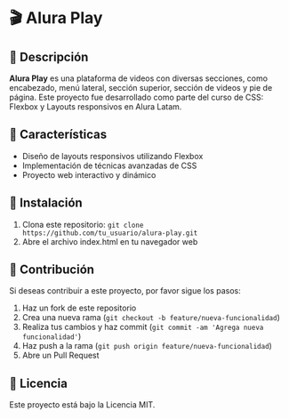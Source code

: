 # 🎬 Alura Play

## 📝 Descripción
**Alura Play** es una plataforma de videos con diversas secciones, como encabezado, menú lateral, sección superior, sección de videos y pie de página. Este proyecto fue desarrollado como parte del curso de CSS: Flexbox y Layouts responsivos en Alura Latam.

## 🌟 Características
- Diseño de layouts responsivos utilizando Flexbox
- Implementación de técnicas avanzadas de CSS
- Proyecto web interactivo y dinámico

## 🚀 Instalación
1. Clona este repositorio: `git clone https://github.com/tu_usuario/alura-play.git`
2. Abre el archivo index.html en tu navegador web

## 🤝 Contribución
Si deseas contribuir a este proyecto, por favor sigue los pasos:
1. Haz un fork de este repositorio
2. Crea una nueva rama (`git checkout -b feature/nueva-funcionalidad`)
3. Realiza tus cambios y haz commit (`git commit -am 'Agrega nueva funcionalidad'`)
4. Haz push a la rama (`git push origin feature/nueva-funcionalidad`)
5. Abre un Pull Request

## 📄 Licencia
Este proyecto está bajo la Licencia MIT.
